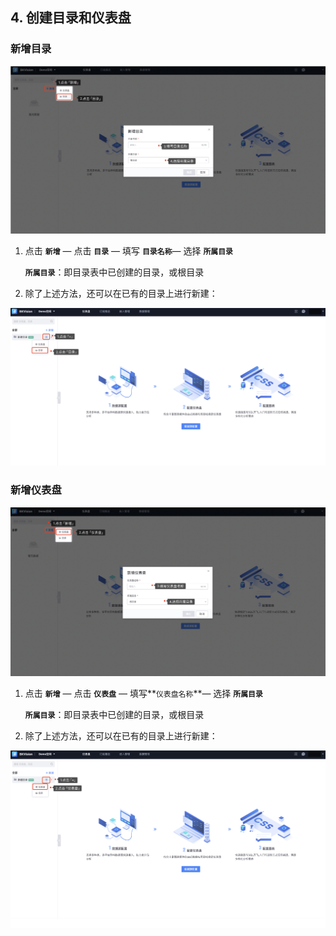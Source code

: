 ## 4. 创建目录和仪表盘

### 新增目录

![Create-table-of-contents1](media/Create-table-of-contents1.png)

1. 点击 **`新增`** — 点击 **`目录`** — 填写 **`目录名称`**— 选择 **`所属目录`**

    ​         **`所属目录`**：即目录表中已创建的目录，或根目录

2. 除了上述方法，还可以在已有的目录上进行新建：

![Create-table-of-contents2](media/Create-table-of-contents2.png)

### 新增仪表盘

![Create-table-of-contents3](media/Create-table-of-contents3.png)

1. 点击 **`新增`** — 点击 **`仪表盘`** — 填写**`仪表盘名称`**— 选择 **`所属目录`**

    **`所属目录`**：即目录表中已创建的目录，或根目录

2. 除了上述方法，还可以在已有的目录上进行新建：

![Create-table-of-contents4](media/Create-table-of-contents4.png)

